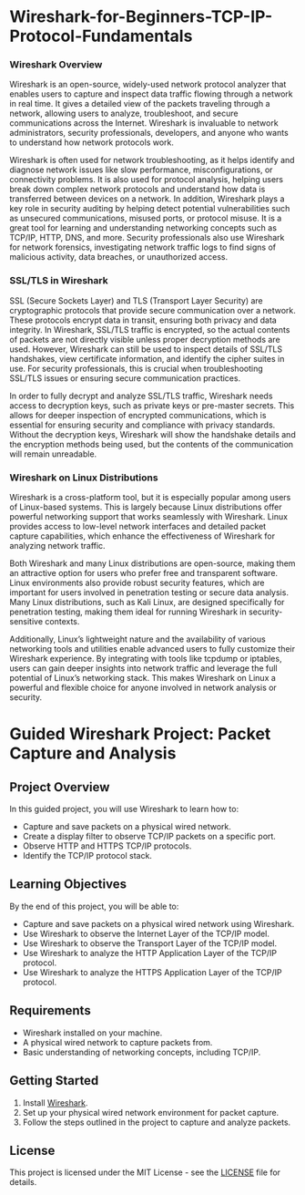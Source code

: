 # Wireshark-for-Beginners-TCP-IP-Protocol-Fundamentals
### Wireshark Overview
Wireshark is an open-source, widely-used network protocol analyzer that enables users to capture and inspect data traffic flowing through a network in real time. It gives a detailed view of the packets traveling through a network, allowing users to analyze, troubleshoot, and secure communications across the Internet. Wireshark is invaluable to network administrators, security professionals, developers, and anyone who wants to understand how network protocols work.

Wireshark is often used for network troubleshooting, as it helps identify and diagnose network issues like slow performance, misconfigurations, or connectivity problems. It is also used for protocol analysis, helping users break down complex network protocols and understand how data is transferred between devices on a network. In addition, Wireshark plays a key role in security auditing by helping detect potential vulnerabilities such as unsecured communications, misused ports, or protocol misuse. It is a great tool for learning and understanding networking concepts such as TCP/IP, HTTP, DNS, and more. Security professionals also use Wireshark for network forensics, investigating network traffic logs to find signs of malicious activity, data breaches, or unauthorized access.

### SSL/TLS in Wireshark
SSL (Secure Sockets Layer) and TLS (Transport Layer Security) are cryptographic protocols that provide secure communication over a network. These protocols encrypt data in transit, ensuring both privacy and data integrity. In Wireshark, SSL/TLS traffic is encrypted, so the actual contents of packets are not directly visible unless proper decryption methods are used. However, Wireshark can still be used to inspect details of SSL/TLS handshakes, view certificate information, and identify the cipher suites in use. For security professionals, this is crucial when troubleshooting SSL/TLS issues or ensuring secure communication practices.

In order to fully decrypt and analyze SSL/TLS traffic, Wireshark needs access to decryption keys, such as private keys or pre-master secrets. This allows for deeper inspection of encrypted communications, which is essential for ensuring security and compliance with privacy standards. Without the decryption keys, Wireshark will show the handshake details and the encryption methods being used, but the contents of the communication will remain unreadable.

### Wireshark on Linux Distributions
Wireshark is a cross-platform tool, but it is especially popular among users of Linux-based systems. This is largely because Linux distributions offer powerful networking support that works seamlessly with Wireshark. Linux provides access to low-level network interfaces and detailed packet capture capabilities, which enhance the effectiveness of Wireshark for analyzing network traffic.

Both Wireshark and many Linux distributions are open-source, making them an attractive option for users who prefer free and transparent software. Linux environments also provide robust security features, which are important for users involved in penetration testing or secure data analysis. Many Linux distributions, such as Kali Linux, are designed specifically for penetration testing, making them ideal for running Wireshark in security-sensitive contexts.

Additionally, Linux’s lightweight nature and the availability of various networking tools and utilities enable advanced users to fully customize their Wireshark experience. By integrating with tools like tcpdump or iptables, users can gain deeper insights into network traffic and leverage the full potential of Linux’s networking stack. This makes Wireshark on Linux a powerful and flexible choice for anyone involved in network analysis or security.

# Guided Wireshark Project: Packet Capture and Analysis

## Project Overview

In this guided project, you will use Wireshark to learn how to:

- Capture and save packets on a physical wired network.
- Create a display filter to observe TCP/IP packets on a specific port.
- Observe HTTP and HTTPS TCP/IP protocols.
- Identify the TCP/IP protocol stack.

## Learning Objectives

By the end of this project, you will be able to:

- Capture and save packets on a physical wired network using Wireshark.
- Use Wireshark to observe the Internet Layer of the TCP/IP model.
- Use Wireshark to observe the Transport Layer of the TCP/IP model.
- Use Wireshark to analyze the HTTP Application Layer of the TCP/IP protocol.
- Use Wireshark to analyze the HTTPS Application Layer of the TCP/IP protocol.

## Requirements

- Wireshark installed on your machine.
- A physical wired network to capture packets from.
- Basic understanding of networking concepts, including TCP/IP.

## Getting Started

1. Install [Wireshark](https://www.wireshark.org/).
2. Set up your physical wired network environment for packet capture.
3. Follow the steps outlined in the project to capture and analyze packets.

## License

This project is licensed under the MIT License - see the [LICENSE](LICENSE) file for details.
